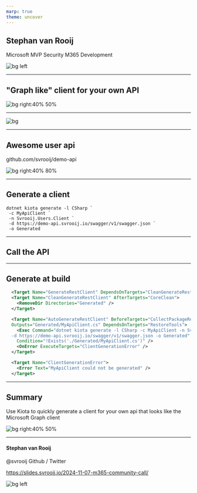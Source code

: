 ```yaml
---
marp: true
theme: uncover
---
```


## Stephan van Rooij

Microsoft MVP
Security
M365 Development

![bg left](assets/me.jpg)

---

## "Graph like" client for your own API

![bg right:40% 50%](assets/ms-graph-logo.jfif)

---

![bg](assets/call-the-api.png)

---

## Awesome user api

github.com/svrooij/demo-api

![bg right:40% 80%](assets/swagger.png)

---

## Generate a client

```script
dotnet kiota generate -l CSharp `
 -c MyApiClient `
 -n Svrooij.Users.Client `
 -d https://demo-api.svrooij.io/swagger/v1/swagger.json `
 -o Generated
```

---

## Call the API

---

## Generate at build

```xml
  <Target Name="GenerateRestClient" DependsOnTargets="CleanGenerateRestClient;AutoGenerateRestClient" />
  <Target Name="CleanGenerateRestClient" AfterTargets="CoreClean">
    <RemoveDir Directories="Generated" />
  </Target>

  <Target Name="AutoGenerateRestClient" BeforeTargets="CollectPackageReferences"
  Outputs="Generated/MyApiClient.cs" DependsOnTargets="RestoreTools">
    <Exec Command="dotnet kiota generate -l CSharp -c MyApiClient -n Svrooij.Users.Client
  -d https://demo-api.svrooij.io/swagger/v1/swagger.json -o Generated"
    Condition="!Exists('./Generated/MyApiClient.cs')" />
    <OnError ExecuteTargets="ClientGenerationError" />
  </Target>

  <Target Name="ClientGenerationError">
    <Error Text="MyApiClient could not be generated" />
  </Target>
```

---

## Summary

Use Kiota to quickly generate a client for your own api that looks like the Microsoft Graph client

![bg right:40% 50%](assets/ms-graph-logo.jfif)

---

#### Stephan van Rooij

@svrooij
Github / Twitter

https://slides.svrooij.io/2024-11-07-m365-community-call/

![bg left](assets/me.jpg)
